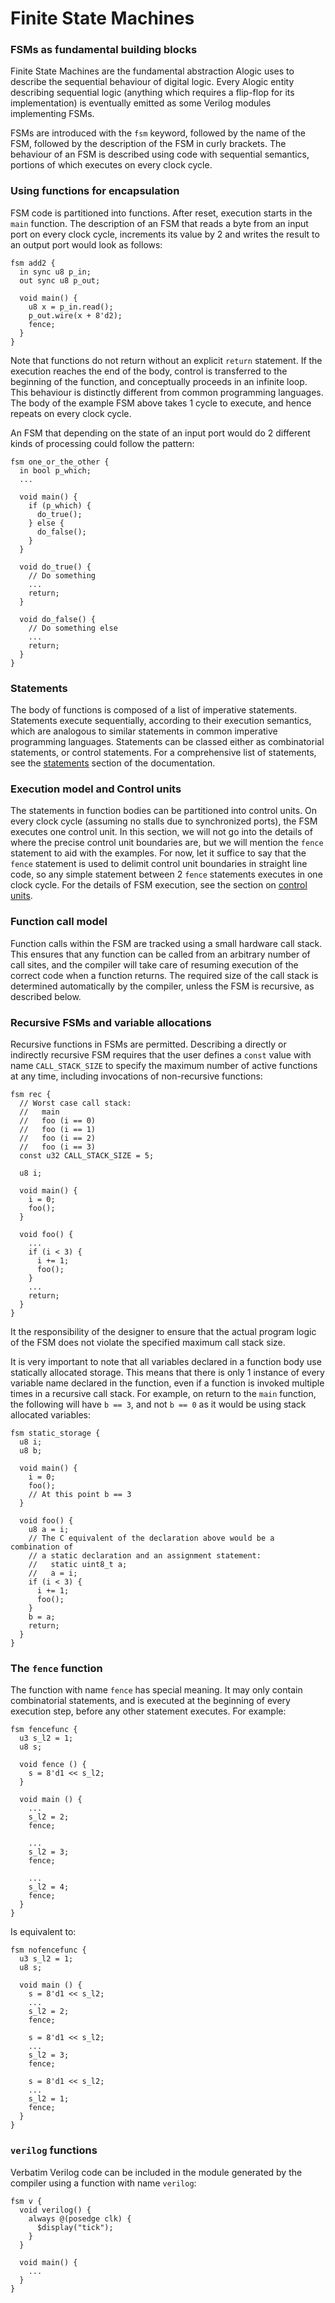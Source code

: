 # Finite State Machines

### FSMs as fundamental building blocks

Finite State Machines are the fundamental abstraction Alogic uses to describe
the sequential behaviour of digital logic. Every Alogic entity describing
sequential logic (anything which requires a flip-flop for its implementation)
is eventually emitted as some Verilog modules implementing FSMs.

FSMs are introduced with the `fsm` keyword, followed by the name of the FSM,
followed by the description of the FSM in curly brackets. The behaviour of an
FSM is described using code with sequential semantics, portions of which
executes on every clock cycle.

### Using functions for encapsulation

FSM code is partitioned into functions. After reset, execution starts in the
`main` function. The description of an FSM that reads a byte from an input port
on every clock cycle, increments its value by 2 and writes the result to an
output port would look as follows:

```
fsm add2 {
  in sync u8 p_in;
  out sync u8 p_out;

  void main() {
    u8 x = p_in.read();
    p_out.wire(x + 8'd2);
    fence;
  }
}
```

Note that functions do not return without an explicit `return` statement. If the
execution reaches the end of the body, control is transferred to the beginning
of the function, and conceptually proceeds in an infinite loop. This behaviour
is distinctly different from common programming languages. The body of the
example FSM above takes 1 cycle to execute, and hence repeats on every clock
cycle.

An FSM that depending on the state of an input port would do 2 different kinds of
processing could follow the pattern:

```
fsm one_or_the_other {
  in bool p_which;
  ...

  void main() {
    if (p_which) {
      do_true();
    } else {
      do_false();
    }
  }

  void do_true() {
    // Do something
    ...
    return;
  }

  void do_false() {
    // Do something else
    ...
    return;
  }
}
```

### Statements

The body of functions is composed of a list of imperative statements.
Statements execute sequentially, according to their execution semantics, which
are analogous to similar statements in common imperative programming languages.
Statements can be classed either as combinatorial statements, or control
statements. For a comprehensive list of statements, see the
[statements](statements.md) section of the documentation.

### Execution model and Control units

The statements in function bodies can be partitioned into control units. On
every clock cycle (assuming no stalls due to synchronized ports), the FSM
executes one control unit. In this section, we will not go into the details of
where the precise control unit boundaries are, but we will mention the `fence`
statement to aid with the examples. For now, let it suffice to say that the
`fence` statement is used to delimit control unit boundaries in straight line
code, so any simple statement between 2 `fence` statements executes in one
clock cycle. For the details of FSM execution, see the section on
[control units](control.md).

### Function call model

Function calls within the FSM are tracked using a small hardware call stack.
This ensures that any function can be called from an arbitrary number of call
sites, and the compiler will take care of resuming execution of the correct code
when a function returns. The required size of the call stack is determined
automatically by the compiler, unless the FSM is recursive, as described below.

### Recursive FSMs and variable allocations

Recursive functions in FSMs are permitted. Describing a directly or
indirectly recursive FSM requires that the user defines a `const` value with
name `CALL_STACK_SIZE` to specify the maximum number of active functions at any
time, including invocations of non-recursive functions:

```
fsm rec {
  // Worst case call stack:
  //   main
  //   foo (i == 0)
  //   foo (i == 1)
  //   foo (i == 2)
  //   foo (i == 3)
  const u32 CALL_STACK_SIZE = 5;

  u8 i;

  void main() {
    i = 0;
    foo();
  }

  void foo() {
    ...
    if (i < 3) {
      i += 1;
      foo();
    }
    ...
    return;
  }
}
```

It the responsibility of the designer to ensure that the actual program logic of
the FSM does not violate the specified maximum call stack size.

It is very important to note that all variables declared in a function body use
statically allocated storage. This means that there is only 1 instance of every
variable name declared in the function, even if a function is invoked multiple
times in a recursive call stack. For example, on return to the `main` function,
the following will have `b == 3`, and not `b == 0` as it would be using stack
allocated variables:

```
fsm static_storage {
  u8 i;
  u8 b;

  void main() {
    i = 0;
    foo();
    // At this point b == 3
  }

  void foo() {
    u8 a = i;
    // The C equivalent of the declaration above would be a combination of
    // a static declaration and an assignment statement:
    //   static uint8_t a;
    //   a = i;
    if (i < 3) {
      i += 1;
      foo();
    }
    b = a;
    return;
  }
}
```

### The `fence` function

The function with name `fence` has special meaning. It may only contain
combinatorial statements, and is executed at the beginning of every execution
step, before any other statement executes. For example:

```
fsm fencefunc {
  u3 s_l2 = 1;
  u8 s;

  void fence () {
    s = 8'd1 << s_l2;
  }

  void main () {
    ...
    s_l2 = 2;
    fence;

    ...
    s_l2 = 3;
    fence;

    ...
    s_l2 = 4;
    fence;
  }
}
```

Is equivalent to:

```
fsm nofencefunc {
  u3 s_l2 = 1;
  u8 s;

  void main () {
    s = 8'd1 << s_l2;
    ...
    s_l2 = 2;
    fence;

    s = 8'd1 << s_l2;
    ...
    s_l2 = 3;
    fence;

    s = 8'd1 << s_l2;
    ...
    s_l2 = 1;
    fence;
  }
}
```

### `verilog` functions

Verbatim Verilog code can be included in the module generated by the compiler
using a function with name `verilog`:

```
fsm v {
  void verilog() {
    always @(posedge clk) {
      $display("tick");
    }
  }

  void main() {
    ...
  }
}
